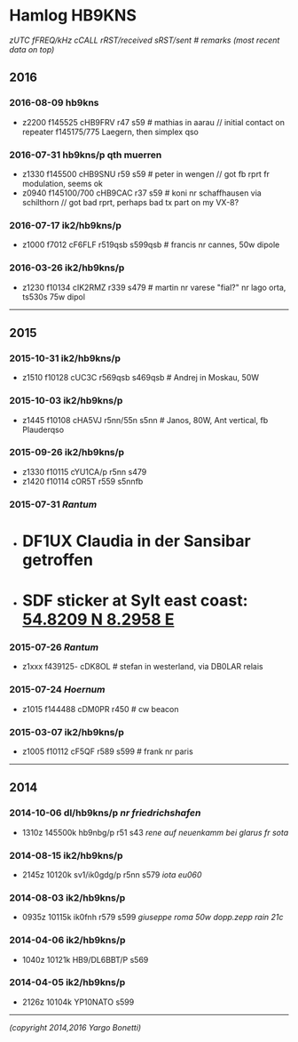 # Hamlog HB9KNS

_zUTC fFREQ/kHz cCALL rRST/received sRST/sent # remarks_
_(most recent data on top)_

## 2016

### 2016-08-09 hb9kns

- z2200 f145525 cHB9FRV r47 s59 # mathias in aarau // initial contact on repeater f145175/775 Laegern, then simplex qso

### 2016-07-31 hb9kns/p qth muerren

- z1330 f145500 cHB9SNU r59 s59 # peter in wengen // got fb rprt fr modulation, seems ok
- z0940 f145100/700 cHB9CAC r37 s59 # koni nr schaffhausen via schilthorn // got bad rprt, perhaps bad tx part on my VX-8?

### 2016-07-17 ik2/hb9kns/p

- z1000 f7012 cF6FLF r519qsb s599qsb # francis nr cannes, 50w dipole

### 2016-03-26 ik2/hb9kns/p

- z1230 f10134 cIK2RMZ r339 s479 # martin nr varese "fial?" nr lago orta, ts530s 75w dipol

---

## 2015

### 2015-10-31 ik2/hb9kns/p

- z1510 f10128 cUC3C r569qsb s469qsb # Andrej in Moskau, 50W

### 2015-10-03 ik2/hb9kns/p

- z1445 f10108 cHA5VJ r5nn/55n s5nn # Janos, 80W, Ant vertical, fb Plauderqso

### 2015-09-26 ik2/hb9kns/p

- z1330 f10115 cYU1CA/p r5nn s479
- z1420 f10114 cOR5T r559 s5nnfb

### 2015-07-31 _Rantum_

- # DF1UX Claudia in der Sansibar getroffen
- # SDF sticker at Sylt east coast: [54.8209 N 8.2958 E]( http://maps.google.com/maps?q=54.8209,8.2958 )

### 2015-07-26 _Rantum_

- z1xxx f439125- cDK8OL # stefan in westerland, via DB0LAR relais

### 2015-07-24 _Hoernum_

- z1015 f144488 cDM0PR r450 # cw beacon

### 2015-03-07 ik2/hb9kns/p

- z1005 f10112 cF5QF r589 s599 # frank nr paris

---

## 2014

### 2014-10-06 dl/hb9kns/p _nr friedrichshafen_

- 1310z 145500k hb9nbg/p r51 s43 _rene auf neuenkamm bei glarus fr sota_

### 2014-08-15 ik2/hb9kns/p

- 2145z 10120k sv1/ik0gdg/p r5nn s579 _iota eu060_

### 2014-08-03 ik2/hb9kns/p

- 0935z 10115k ik0fnh r579 s599 _giuseppe roma 50w dopp.zepp rain 21c_

### 2014-04-06 ik2/hb9kns/p

- 1040z 10121k HB9/DL6BBT/P s569

### 2014-04-05 ik2/hb9kns/p

- 2126z 10104k YP10NATO s599

---

_(copyright 2014,2016 Yargo Bonetti)_
